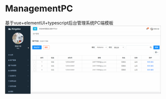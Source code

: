 # ManagementPC

基于vue+elementUI+typescript后台管理系统PC端模板
![](https://github.com/gyfeng1003/ManagementPC/blob/master/%E7%A4%BA%E4%BE%8B%E8%BF%90%E8%A1%8C.gif)
